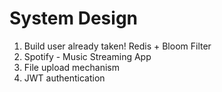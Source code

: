 # System Design

1. Build user already taken! Redis + Bloom Filter
2. Spotify - Music Streaming App
3. File upload mechanism
4. JWT authentication
